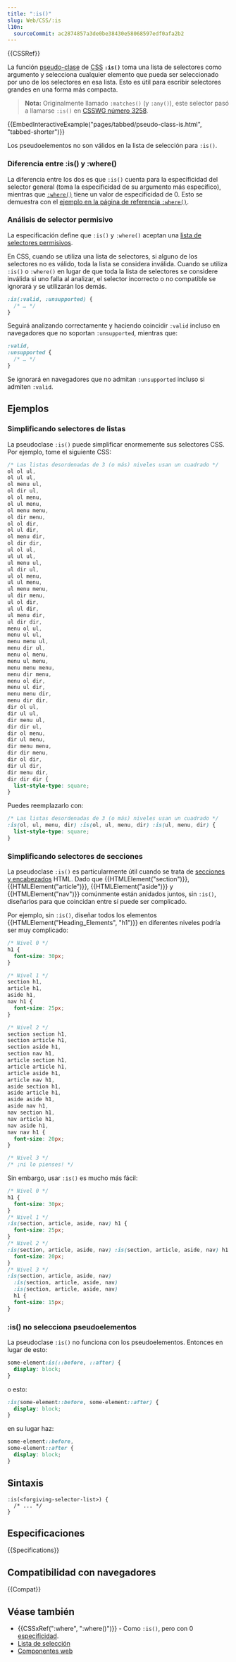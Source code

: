 ```yaml
---
title: ":is()"
slug: Web/CSS/:is
l10n:
  sourceCommit: ac2874857a3de0be38430e58068597edf0afa2b2
---
```


{{CSSRef}}

La función [pseudo-clase](/es/docs/Web/CSS/Pseudo-classes) de [CSS](/es/docs/Web/CSS) **`:is()`** toma una lista de selectores como argumento y selecciona cualquier elemento que pueda ser seleccionado por uno de los selectores en esa lista. Esto es útil para escribir selectores grandes en una forma más compacta.

> **Nota:** Originalmente llamado `:matches()` (y `:any()`), este selector pasó a llamarse `:is()` en [CSSWG número 3258](https://github.com/w3c/csswg-drafts/issues/3258).

{{EmbedInteractiveExample("pages/tabbed/pseudo-class-is.html", "tabbed-shorter")}}

Los pseudoelementos no son válidos en la lista de selección para `:is()`.

### Diferencia entre :is() y :where()

La diferencia entre los dos es que `:is()` cuenta para la especificidad del selector general (toma la especificidad de su argumento más específico), mientras que [`:where()`](/es/docs/Web/CSS/:where) tiene un valor de especificidad de 0. Esto se demuestra con el [ejemplo en la página de referencia `:where()`](/es/docs/Web/CSS/:where#examples).

### Análisis de selector permisivo

La especificación define que `:is()` y `:where()` aceptan una [lista de selectores permisivos](https://drafts.csswg.org/selectors-4/#typedef-forgiving-selector-list).

En CSS, cuando se utiliza una lista de selectores, si alguno de los selectores no es válido, toda la lista se considera inválida. Cuando se utiliza `:is()` o `:where()` en lugar de que toda la lista de selectores se considere inválida si uno falla al analizar, el selector incorrecto o no compatible se ignorará y se utilizarán los demás.

```css
:is(:valid, :unsupported) {
  /* … */
}
```

Seguirá analizando correctamente y haciendo coincidir `:valid` incluso en navegadores que no soportan `:unsupported`, mientras que:

```css
:valid,
:unsupported {
  /* … */
}
```

Se ignorará en navegadores que no admitan `:unsupported` incluso si admiten `:valid`.

## Ejemplos

### Simplificando selectores de listas

La pseudoclase `:is()` puede simplificar enormemente sus selectores CSS. Por ejemplo, tome el siguiente CSS:

```css
/* Las listas desordenadas de 3 (o más) niveles usan un cuadrado */
ol ol ul,
ol ul ul,
ol menu ul,
ol dir ul,
ol ol menu,
ol ul menu,
ol menu menu,
ol dir menu,
ol ol dir,
ol ul dir,
ol menu dir,
ol dir dir,
ul ol ul,
ul ul ul,
ul menu ul,
ul dir ul,
ul ol menu,
ul ul menu,
ul menu menu,
ul dir menu,
ul ol dir,
ul ul dir,
ul menu dir,
ul dir dir,
menu ol ul,
menu ul ul,
menu menu ul,
menu dir ul,
menu ol menu,
menu ul menu,
menu menu menu,
menu dir menu,
menu ol dir,
menu ul dir,
menu menu dir,
menu dir dir,
dir ol ul,
dir ul ul,
dir menu ul,
dir dir ul,
dir ol menu,
dir ul menu,
dir menu menu,
dir dir menu,
dir ol dir,
dir ul dir,
dir menu dir,
dir dir dir {
  list-style-type: square;
}
```

Puedes reemplazarlo con:

```css
/* Las listas desordenadas de 3 (o más) niveles usan un cuadrado */
:is(ol, ul, menu, dir) :is(ol, ul, menu, dir) :is(ul, menu, dir) {
  list-style-type: square;
}
```

### Simplificando selectores de secciones

La pseudoclase `:is()` es particularmente útil cuando se trata de [secciones y encabezados](/es/docs/Web/HTML/Element/Heading_Elements) HTML. Dado que {{HTMLElement("section")}}, {{HTMLElement("article")}}, {{HTMLElement("aside")}} y {{HTMLElement("nav")}} comúnmente están anidados juntos, sin `:is()`, diseñarlos para que coincidan entre sí puede ser complicado.

Por ejemplo, sin `:is()`, diseñar todos los elementos {{HTMLElement("Heading_Elements", "h1")}} en diferentes niveles podría ser muy complicado:

```css
/* Nivel 0 */
h1 {
  font-size: 30px;
}

/* Nivel 1 */
section h1,
article h1,
aside h1,
nav h1 {
  font-size: 25px;
}

/* Nivel 2 */
section section h1,
section article h1,
section aside h1,
section nav h1,
article section h1,
article article h1,
article aside h1,
article nav h1,
aside section h1,
aside article h1,
aside aside h1,
aside nav h1,
nav section h1,
nav article h1,
nav aside h1,
nav nav h1 {
  font-size: 20px;
}

/* Nivel 3 */
/* ¡ni lo pienses! */
```

Sin embargo, usar `:is()` es mucho más fácil:

```css
/* Nivel 0 */
h1 {
  font-size: 30px;
}
/* Nivel 1 */
:is(section, article, aside, nav) h1 {
  font-size: 25px;
}
/* Nivel 2 */
:is(section, article, aside, nav) :is(section, article, aside, nav) h1 {
  font-size: 20px;
}
/* Nivel 3 */
:is(section, article, aside, nav)
  :is(section, article, aside, nav)
  :is(section, article, aside, nav)
  h1 {
  font-size: 15px;
}
```

### :is() no selecciona pseudoelementos

La pseudoclase `:is()` no funciona con los pseudoelementos. Entonces en lugar de esto:

```css example-bad
some-element:is(::before, ::after) {
  display: block;
}
```

o esto:

```css example-bad
:is(some-element::before, some-element::after) {
  display: block;
}
```

en su lugar haz:

```css example-good
some-element::before,
some-element::after {
  display: block;
}
```

## Sintaxis

```css-nolint
:is(<forgiving-selector-list>) {
  /* ... */
}
```

## Especificaciones

{{Specifications}}

## Compatibilidad con navegadores

{{Compat}}

## Véase también

- {{CSSxRef(":where", ":where()")}} - Como `:is()`, pero con 0 [especificidad](/es/docs/Web/CSS/Specificity).
- [Lista de selección](/es/docs/Web/CSS/Selector_list)
- [Componentes web](/es/docs/Web/API/Web_components)
